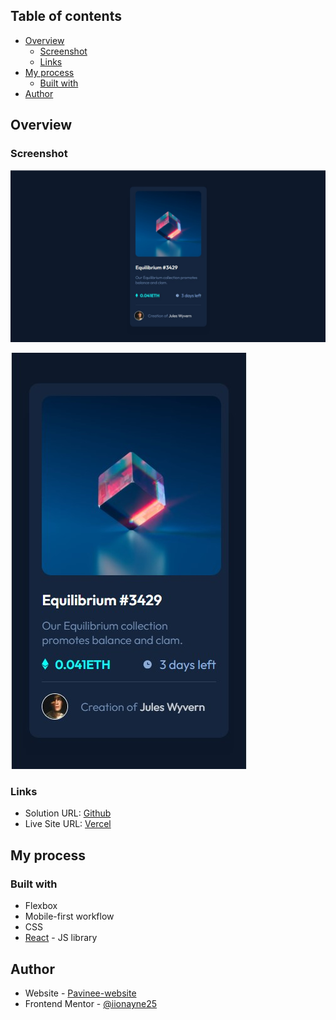 ## Table of contents

- [Overview](#overview)
  - [Screenshot](#screenshot)
  - [Links](#links)
- [My process](#my-process)
  - [Built with](#built-with)
- [Author](#author)

## Overview

### Screenshot

![desktop](/public/screenshots/nft-preview-card-desktop.jpg)

![mobile](/public/screenshots/nft-preview-card-mobile.jpg)


### Links

- Solution URL: [Github](https://github.com/iionayne25/nft-preview-card)
- Live Site URL: [Vercel](https://nft-preview-card-by-pavinee.vercel.app/)

## My process

### Built with

- Flexbox
- Mobile-first workflow
- CSS
- [React](https://reactjs.org/) - JS library

## Author

- Website - [Pavinee-website](https://pavineesut-website.vercel.app/)
- Frontend Mentor - [@iionayne25](https://www.frontendmentor.io/profile/iionayne25)